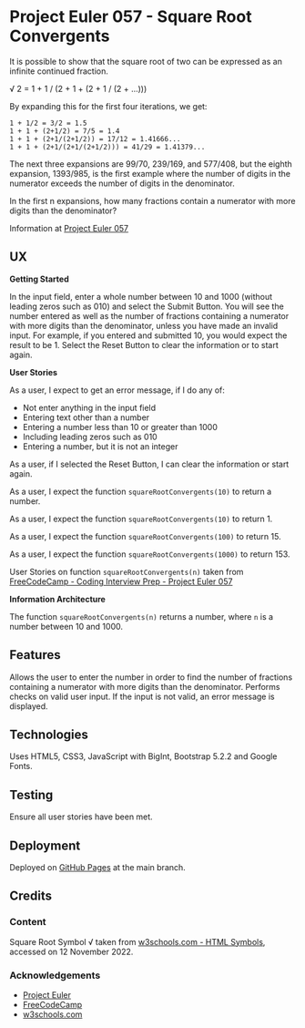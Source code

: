 # Project Euler 057 - Square Root Convergents

It is possible to show that the square root of two can be expressed as an infinite continued fraction.

&radic; 2 = 1 + 1 / (2 + 1 + (2 + 1 / (2 + ...)))

By expanding this for the first four iterations, we get:

    1 + 1/2 = 3/2 = 1.5
    1 + 1 + (2+1/2) = 7/5 = 1.4
    1 + 1 + (2+1/(2+1/2)) = 17/12 = 1.41666...
    1 + 1 + (2+1/(2+1/(2+1/2))) = 41/29 = 1.41379...

The next three expansions are 99/70, 239/169, and 577/408, but the eighth expansion, 1393/985, is the first example where the number of digits in the numerator exceeds the number of digits in the denominator.

In the first n expansions, how many fractions contain a numerator with more digits than the denominator?

Information at [Project Euler 057](https://projecteuler.net/problem=57)

## UX

**Getting Started**

In the input field, enter a whole number between 10 and 1000 (without leading zeros such as 010) and select the Submit Button.  You will see the number entered as well as the number of fractions containing a numerator with more digits than the denominator, unless you have made an invalid input.  For example, if you entered and submitted 10, you would expect the result to be 1.  Select the Reset Button to clear the information or to start again.

**User Stories**

As a user, I expect to get an error message, if I do any of:

- Not enter anything in the input field
- Entering text other than a number
- Entering a number less than 10 or greater than 1000
- Including leading zeros such as 010
- Entering a number, but it is not an integer

As a user, if I selected the Reset Button, I can clear the information or start again.

As a user, I expect the function `squareRootConvergents(10)` to return a number.

As a user, I expect the function `squareRootConvergents(10)` to return 1.

As a user, I expect the function `squareRootConvergents(100)` to return 15.

As a user, I expect the function `squareRootConvergents(1000)` to return 153.

User Stories on function `squareRootConvergents(n)` taken from [FreeCodeCamp - Coding Interview Prep - Project Euler 057](https://www.freecodecamp.org/learn/coding-interview-prep/project-euler/problem-57-square-root-convergents)

**Information Architecture**

The function `squareRootConvergents(n)` returns a number, where `n` is a number between 10 and 1000.

## Features

Allows the user to enter the number in order to find the number of fractions containing a numerator with more digits than the denominator.  Performs checks on valid user input.  If the input is not valid, an error message is displayed.

## Technologies

Uses HTML5, CSS3, JavaScript with BigInt, Bootstrap 5.2.2 and Google Fonts.

## Testing

Ensure all user stories have been met.

## Deployment

Deployed on [GitHub Pages](https://derektypist.github.io/project-euler-057) at the main branch.

## Credits

### Content

Square Root Symbol &radic; taken from [w3schools.com - HTML Symbols](https://www.w3schools.com/html/html_symbols.asp), accessed on 12 November 2022.

### Acknowledgements

- [Project Euler](https://projecteuler.net)
- [FreeCodeCamp](https://www.freecodecamp.org)
- [w3schools.com](https://www.w3schools.com)